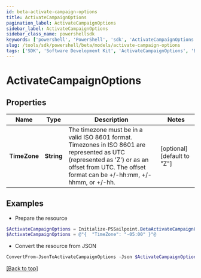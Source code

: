 ```yaml
---
id: beta-activate-campaign-options
title: ActivateCampaignOptions
pagination_label: ActivateCampaignOptions
sidebar_label: ActivateCampaignOptions
sidebar_class_name: powershellsdk
keywords: ['powershell', 'PowerShell', 'sdk', 'ActivateCampaignOptions', 'BetaActivateCampaignOptions'] 
slug: /tools/sdk/powershell/beta/models/activate-campaign-options
tags: ['SDK', 'Software Development Kit', 'ActivateCampaignOptions', 'BetaActivateCampaignOptions']
---
```



# ActivateCampaignOptions

## Properties

Name | Type | Description | Notes
------------ | ------------- | ------------- | -------------
**TimeZone** | **String** | The timezone must be in a valid ISO 8601 format. Timezones in ISO 8601 are represented as UTC (represented as 'Z') or as an offset from UTC. The offset format can be +/-hh:mm, +/-hhmm, or +/-hh. | [optional] [default to "Z"]

## Examples

- Prepare the resource
```powershell
$ActivateCampaignOptions = Initialize-PSSailpoint.BetaActivateCampaignOptions  -TimeZone -05:00
$ActivateCampaignOptions = @"{  "TimeZone": "-05:00" }"@
```

- Convert the resource from JSON
```powershell
ConvertFrom-JsonToActivateCampaignOptions -Json $ActivateCampaignOptions
```


[[Back to top]](#) 

